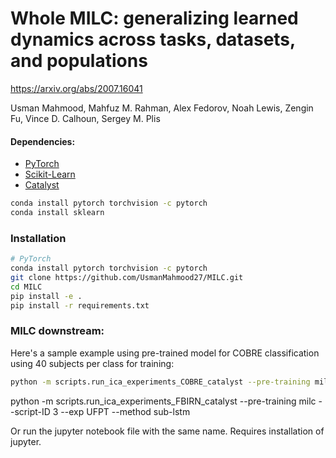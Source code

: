 # Whole MILC: generalizing learned dynamics across tasks, datasets, and populations

https://arxiv.org/abs/2007.16041

Usman Mahmood, Mahfuz M. Rahman, Alex Fedorov, Noah Lewis, Zengin Fu, Vince D. Calhoun, Sergey M. Plis


#### Dependencies:
* [PyTorch](https://github.com/pytorch/pytorch)
* [Scikit-Learn](https://github.com/scikit-learn/scikit-learn)
* [Catalyst](https://github.com/catalyst-team/catalyst)

```bash
conda install pytorch torchvision -c pytorch
conda install sklearn
```

### Installation 

```bash
# PyTorch
conda install pytorch torchvision -c pytorch
git clone https://github.com/UsmanMahmood27/MILC.git
cd MILC
pip install -e .
pip install -r requirements.txt
```

### MILC downstream:
Here's a sample example using pre-trained model for COBRE classification using 40 subjects per class for training: 

```bash
python -m scripts.run_ica_experiments_COBRE_catalyst --pre-training milc --script-ID 3 --exp UFPT --method sub-lstm 
```
python -m scripts.run_ica_experiments_FBIRN_catalyst --pre-training milc --script-ID 3 --exp UFPT --method sub-lstm


Or run the jupyter notebook file with the same name. Requires installation of jupyter.
